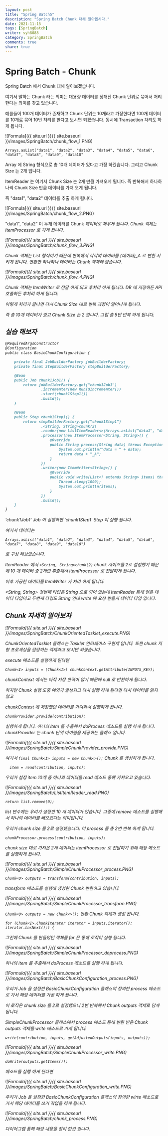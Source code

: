 ```yaml
---
layout: post
title: "Spring Batch5"
description: "Spring Batch Chunk 대해 알아봅시다."
date: 2021-11-15
tags: [SpringBatch]
writer: syh8088
category: SpringBatch
comments: true
share: true
---
```

# Spring Batch - Chunk

Spring Batch 에서 Chunk 대해 알아보겠습니다.

여기서 말하는 Chunk 라는 의미는 대용량 데이터를 정해진 Chunk 단위로 묶어서 처리 한다는 의미를 갖고 있습니다.

예를들어 100개 데이터가 존재하고 Chunk 단위는 10개라고 가정한다면 100개 데이터를 10개로 묶어 10번 처리를 한다고 보시면 되겠습니다. 동시에 Transaction 처리도 하게 됩니다.

![Formula]({{ site.url }}{{ site.baseurl }}/images/SpringBatch/chunk_flow_1.PNG)

``Arrays.asList("data1", "data2", "data3", "data4", "data5", "data6", "data7", "data8", "data9", "data10"``

Array 에 String 형식으로 총 10개 데이터가 있다고 가정 하겠습니다. 그리고 Chunk Size 는 2개 입니다.

ItemReader 는 여기서  Chunk Size 는 2개 만큼 가져오게 됩니다. 즉 반복해서 하나하나씩 Chunk Size 만큼 데이터를 가져 오게 됩니다.

즉 "data1", "data2" 데이터를 추출 하게 됩니다.

![Formula]({{ site.url }}{{ site.baseurl }}/images/SpringBatch/chunk_flow_2.PNG)

"data1", "data2" 이 두개 데이터를 Chunk<I> 데이터로 채우게 됩니다. Chunk<I> 객체는 ItemProcessor 로 가게 됩니다.

![Formula]({{ site.url }}{{ site.baseurl }}/images/SpringBatch/chunk_flow_3.PNG)

Chunk<I> 객체는 List 형식이기 때문에 반복해서 각각의 데이터를 {데이터}_A 로 변환 시키게 됩니다. 변환한 하나하나 데이터는 Chunk<O> 객체에 담습니다.

![Formula]({{ site.url }}{{ site.baseurl }}/images/SpringBatch/chunk_flow_4.PNG)

Chunk<O> 객체는 ItemWriter 로 전달 하게 되고 후처리 하게 됩니다. DB 에 저장하든 API 호출하든 후처리 하게 됩니다.

이렇게 처리가 끝나면 다시 Chunk Size 대로 반복 과정이 일어나게 됩니다.

즉 총 10개 데이터가 있고 Chunk Size 는 2 입니다. 그럼 총 5번 반복 하게 됩니다.

## 실습 해보자

```markdown
@RequiredArgsConstructor
@Configuration
public class BasicChunkConfiguration {

    private final JobBuilderFactory jobBuilderFactory;
    private final StepBuilderFactory stepBuilderFactory;

    @Bean
    public Job chunk1Job1() {
        return jobBuilderFactory.get("chunk1Job1")
                .incrementer(new RunIdIncrementer())
                .start(chunk1Step1())
                .build();
    }

    @Bean
    public Step chunk1Step1() {
        return stepBuilderFactory.get("chunk1Step1")
                .<String, String>chunk(2)
                .reader(new ListItemReader<>(Arrays.asList("data1", "data2", "data3", "data4", "data5", "data6", "data7", "data8", "data9", "data10")))
                .processor(new ItemProcessor<String, String>() {
                    @Override
                    public String process(String data) throws Exception {
                        System.out.println("data = " + data);
                        return data + "_A";
                    }
                })
                .writer(new ItemWriter<String>() {
                    @Override
                    public void write(List<? extends String> items) throws Exception {
                        Thread.sleep(1000);
                        System.out.println(items);
                    }
                })
                .build();
    }
}
```

'chunk1Job1' Job 이 실행하면 'chunk1Step1' Step 이 실행 됩니다.

여기서 데이터는

``Arrays.asList("data1", "data2", "data3", "data4", "data5", "data6", "data7", "data8", "data9", "data10")``

로 구성 해보았습니다.

ItemReader 에서 ``<String, String>chunk(2)`` chunk 사이즈를 2로 설정했기 때문에 10 개 데이터 중 2개만 추출해서 ItemProcessor 로 전달하게 됩니다.

이후 가공한 데이터를 ItemWriter 가 처리 하게 됩니다.

<String, String> 첫번째 타입은 String 으로 되어 있는데 ItemReader 통해 얻은 데이터 타입이고 두번째 타입도 String 인데 write 에 요청 받을시 데이터 타입 입니다.

## Chunk 자세히 알아보자

![Formula]({{ site.url }}{{ site.baseurl }}/images/SpringBatch/ChunkOrientedTasklet_execute.PNG)

ChunkOrientedTasklet 클래스는 Tasklet 인터페이스 구현체 입니다. 또한 chunk 지향 프로세싱을 담당하는 객체라고 보시면 되겠습니다.

execute 메소드를 실행하게 된다면

``Chunk<I> inputs = (Chunk<I>) chunkContext.getAttribute(INPUTS_KEY);``

chunkContext 에서는 아직 저장 한적이 없기 때문에 null 로 반환하게 됩니다.

하지만 Chunk 실행 도중 예외가 발생되고 다시 실행 하게 된다면 다시 데이터를 읽지 않고

chunkContext 에 저장했던 데이터를 가져와서 실행하게 됩니다.

``chunkProvider.provide(contribution);``

실행하게 됩니다.
하나의 item 를 추출해서 doProcess 메소드를 실행 하게 됩니다.
chunkProvider 는 chunk 단위 아이템을 제공하는 클래스 입니다.

![Formula]({{ site.url }}{{ site.baseurl }}/images/SpringBatch/SimpleChunkProvider_provide.PNG)

여기서 ``final Chunk<I> inputs = new Chunk<>();`` Chunk<I> 를 생성하게 됩니다.

``	item = read(contribution, inputs);``

우리가 설정 item 10개 중 하나의 데이터를 read 메소드 통해 가져오고 있습니다.

![Formula]({{ site.url }}{{ site.baseurl }}/images/SpringBatch/ListItemReader_read.PNG)

``return list.remove(0);``

list 변수에는 우리가 설정한 10 개 데이터가 있습니다. 그중에 remove 메소드를 실행해서 하나의 데이터를 빼오겠다는 의미입니다.

우리가 chunk size 를 2로 설정했습니다. 이 process 를 총 2번 반복 하게 됩니다.


``chunkProcessor.process(contribution, inputs);``

chunk size 대로 가져온 2개 데이터는 itemProcessor 로 전달하기 위해 해당 메소드를 실행하게 됩니다.

![Formula]({{ site.url }}{{ site.baseurl }}/images/SpringBatch/SimpleChunkProcessor_process.PNG)

``Chunk<O> outputs = transform(contribution, inputs);``

transform 메소드를 실행해 생성한 Chunk<O> 반환하고 있습니다.

![Formula]({{ site.url }}{{ site.baseurl }}/images/SpringBatch/SimpleChunkProcessor_transform.PNG)

``Chunk<O> outputs = new Chunk<>();`` 반환 Chunk<O> 객체가 생성 됩니다.

``for (Chunk<I>.ChunkIterator iterator = inputs.iterator(); iterator.hasNext();) {``

그전에 Chunk<I> 를 만들었던 객체를 for 문 통해 로직이 실행 됩니다.
 
![Formula]({{ site.url }}{{ site.baseurl }}/images/SpringBatch/SimpleChunkProcessor_doprocess.PNG)

하나의 item 를 추출해서 doProcess 메소드를 실행 하게 됩니다.

![Formula]({{ site.url }}{{ site.baseurl }}/images/SpringBatch/BasicChunkConfiguration_process.PNG)

우리가 Job 을 설정한 BasicChunkConfiguration 클래스의 정의한 process 메소드로 가서 해당 데이터를 가공 하게 됩니다.

이 로직은 chunk size 를 2로 설정했으니 2번 반복해서 Chunk<O> outputs 객체로 담게 됩니다.

SimpleChunkProcessor 클래스에서 process 메소드 통해 반환 받은 Chunk<O> outputs 객체를 write 메소드로 가게 됩니다.

``write(contribution, inputs, getAdjustedOutputs(inputs, outputs));``

![Formula]({{ site.url }}{{ site.baseurl }}/images/SpringBatch/SimpleChunkProcessor_write.PNG)

``doWrite(outputs.getItems());``

메소드를 실행 하게 된다면

![Formula]({{ site.url }}{{ site.baseurl }}/images/SpringBatch/BasicChunkConfiguration_write.PNG)

우리가 Job 을 설정한 BasicChunkConfiguration 클래스의 정의한 wirte 메소드로 가서 해당 데이터를 쓰기 작업을 하게 됩니다.

![Formula]({{ site.url }}{{ site.baseurl }}/images/SpringBatch/chunk_process.PNG)

다이어그램 통해 해당 내용을 정리 한것 입니다.
